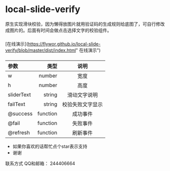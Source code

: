 # local-slide-verify
原生实现滑块校验，因为懒得放图片就用验证码的生成规则给底图了，可自行修改成图片的。后面有时间会做点击选择文字的校验组件。

###
[在线演示](https://flywor.github.io/local-slide-verify/blob/master/dist/index.html" 在线演示")

###
| 参数 | 类型 | 说明 |
| :-----| ----: | :----: |
| w | number | 宽度 |
| h | number | 高度 |
| sliderText | string | 滑动文字说明 |
| failText | string | 校验失败文字显示 |
| @success | function | 成功事件 |
| @fail | function | 失败事件 |
| @refresh | function | 刷新事件 |

* 如果你喜欢的话帮忙点个star表示支持
* 谢谢

联系方式
QQ和邮箱： 244406664
